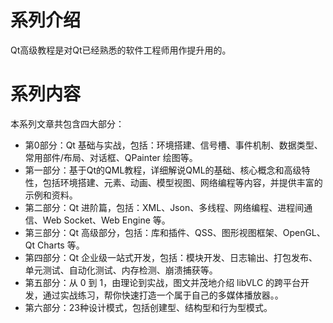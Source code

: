 # 系列介绍

Qt高级教程是对Qt已经熟悉的软件工程师用作提升用的。

# 系列内容

本系列文章共包含四大部分：

- 第0部分：Qt 基础与实战，包括：环境搭建、信号槽、事件机制、数据类型、常用部件/布局、对话框、QPainter 绘图等。
- 第一部分：基于Qt的QML教程，详细解说QML的基础、核心概念和高级特性，包括环境搭建、元素、动画、模型视图、网络编程等内容，并提供丰富的示例和资料。
- 第二部分：Qt 进阶篇，包括：XML、Json、多线程、网络编程、进程间通信、Web Socket、Web Engine 等。
- 第三部分：Qt 高级部分，包括：库和插件、QSS、图形视图框架、OpenGL、Qt Charts 等。
- 第四部分：Qt 企业级一站式开发，包括：模块开发、日志输出、打包发布、单元测试、自动化测试、内存检测、崩溃捕获等。
- 第五部分：从 0 到 1，由理论到实战，图文并茂地介绍 libVLC 的跨平台开发，通过实战练习，帮你快速打造一个属于自己的多媒体播放器。。
- 第六部分：23种设计模式，包括创建型、结构型和行为型模式。



